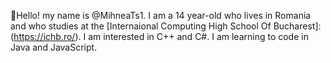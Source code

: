👋Hello! my name is @MihneaTs1. I am a 14 year-old who lives in Romania and who studies at the [Internaional Computing High School Of Bucharest]:(https://ichb.ro/). I am interested in C++ and C#. I am learning to code in Java and JavaScript.

<!---
MihneaTs1/MihneaTs1 is a ✨ special ✨ repository because its `README.md` (this file) appears on your GitHub profile.
You can click the Preview link to take a look at your changes.
--->
